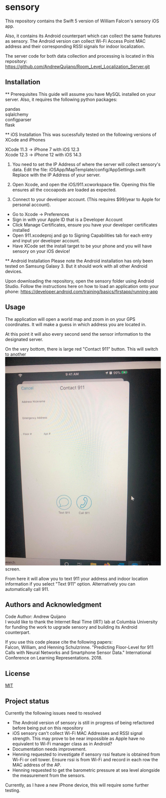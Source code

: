 # sensory
This repository contains the Swift 5 version of William Falcon's sensory iOS app.  

Also, it contains its Android counterpart which can collect the same features as sensory. The Android version can collect Wi-Fi Access Point MAC address and their corresponding RSSI signals for indoor localization.

The server code for both data collection and processing is located in this repository:
https://github.com/AndrewQuijano/Room_Level_Localization_Server.git  

## Installation
** Prerequisites
This guide will assume you have MySQL installed on your server. Also, it requires the following python packages:  

pandas  
sqlalchemy  
configparser  
flask  

** iOS Installation
This was sucessfully tested on the following versions of XCode and iPhones

XCode 11.3 -> iPhone 7 with iOS 12.3  
Xcode 12.3 -> iPhone 12 with iOS 14.3  

1. You need to set the IP Address of where the server will collect sensory's data. 
Edit the file:
iOSApp/MapTemplate/config/AppSettings.swift  
Replace <YOUR IP HERE> with the IP Address of your server.

2. Open Xcode, and open the iOS/911.xcworkspace file. Opening this file ensures all the cocoapods are loaded as expected.

3. Connect to your developer account. (This requires $99/year to Apple for personal account).  
* Go to Xcode -> Preferences  
* Sign in with your Apple ID that is a Developer Account  
* Click Manage Certificates, ensure you have your developer certificates installed
* Open 911.xcodeproj and go to Signing Capabilities tab for each entry and input yor developer account.
* Have XCode set the install target to be your phone and you will have sensory on your iOS device!  

** Android Installation
Please note the Android installation has only been tested on Samsung Galaxy 3. But it should work with all other Android devices.

Upon downloading the repository, open the sensory folder using Android Studio. Follow the instructions here on how to load an application onto your phone:
https://developer.android.com/training/basics/firstapp/running-app


## Usage
The application will open a world map and zoom in on your GPS coordinates. It will make a guess in which address you are located in.

At this point it will also every second send the sensor information to the designated server. 

On the very bottom, there is large red "Contact 911" button. This will switch to another ![Contact](https://github.com/AndrewQuijano/sensory/blob/master/images/contact.jpg) screen.

From here it will allow you to text 911 your address and indoor location information if you select "Text 911" option. Alternatively you can automatically call 911.

## Authors and Acknowledgment
Code Author: Andrew Quijano  
I would like to thank the Internet Real Time (IRT) lab at Columbia University for funding the work to upgrade sensory and building its Android counterpart.  

If you use this code please cite the following papers:  
Falcon, William, and Henning Schulzrinne. "Predicting Floor-Level for 911 Calls with Neural Networks and Smartphone Sensor Data." International Conference on Learning Representations. 2018.  

## License
[MIT](https://choosealicense.com/licenses/mit/)

## Project status
Currently the following issues need to resolved
* The Android version of sensory is still in progress of being refactored before being put on this repository
* iOS sensory can't collect Wi-Fi MAC Addresses and RSSI signal strength. This may prove to be near impossible as Apple have no equivalent to Wi-Fi manager class as in Android?
* Documentation needs improvement.
* Henning requested to investigate if sensory rssi feature is obtained from Wi-Fi or cell tower. Ensure rssi is from Wi-Fi and record in each row the MAC address of the AP.
* Henning requested to get the barometric pressure at sea level alongside the measurement from the sensors.

Currently, as I have a new iPhone device, this will require some further testing. 

